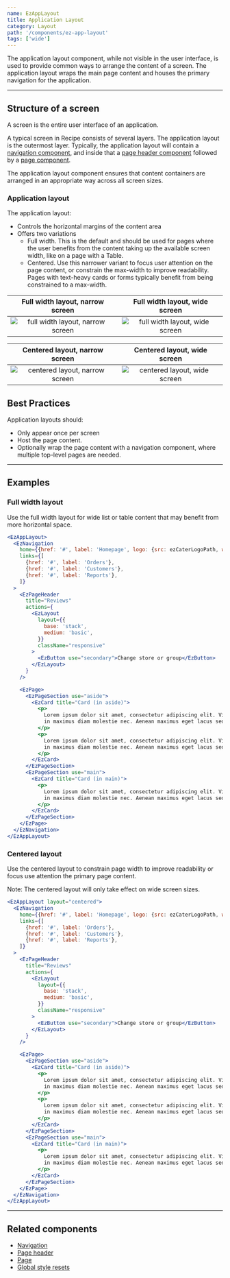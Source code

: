 ```yaml
---
name: EzAppLayout
title: Application Layout
category: Layout
path: '/components/ez-app-layout'
tags: ['wide']
---
```


The application layout component, while not visible in the user interface, is used to provide common ways to arrange the content of a screen. The application layout wraps the main page content and houses the primary navigation for the application.

---

## Structure of a screen

A screen is the entire user interface of an application.

A typical screen in Recipe consists of several layers. The application layout is the outermost layer. Typically, the application layout will contain a [navigation component](/components/ez-navigation), and inside that a [page header component](/components/ez-page-header) followed by a [page component](/components/ez-page).

The application layout component ensures that content containers are arranged in an appropriate way across all screen sizes.

### Application layout

The application layout:

- Controls the horizontal margins of the content area
- Offers two variations
  - Full width. This is the default and should be used for pages where the user benefits from the content taking up the available screen width, like on a page with a Table.
  - Centered. Use this narrower variant to focus user attention on the page content, or constrain the max-width to improve readability. Pages with text-heavy cards or forms typically benefit from being constrained to a max-width.

|                  Full width layout, narrow screen                   |                 Full width layout, wide screen                  |
| :-----------------------------------------------------------------: | :-------------------------------------------------------------: |
| ![full width layout, narrow screen](/images/full-narrow.png) | ![full width layout, wide screen](/images/full-wide.png) |

|                    Centered layout, narrow screen                     |                   Centered layout, wide screen                    |
| :-------------------------------------------------------------------: | :---------------------------------------------------------------: |
| ![centered layout, narrow screen](/images/centered-narrow.png) | ![centered layout, wide screen](/images/centered-wide.png) |

## Best Practices

Application layouts should:

- Only appear once per screen
- Host the page content.
- Optionally wrap the page content with a navigation component, where multiple top-level pages are needed.

---

## Examples

### Full width layout

Use the full width layout for wide list or table content that may benefit from more horizontal space.

```jsx
<EzAppLayout>
  <EzNavigation
    home={{href: '#', label: 'Homepage', logo: {src: ezCaterLogoPath, width: 100}}}
    links={[
      {href: '#', label: 'Orders'},
      {href: '#', label: 'Customers'},
      {href: '#', label: 'Reports'},
    ]}
  >
    <EzPageHeader
      title="Reviews"
      actions={
        <EzLayout
          layout={{
            base: 'stack',
            medium: 'basic',
          }}
          className="responsive"
        >
          <EzButton use="secondary">Change store or group</EzButton>
        </EzLayout>
      }
    />

    <EzPage>
      <EzPageSection use="aside">
        <EzCard title="Card (in aside)">
          <p>
            Lorem ipsum dolor sit amet, consectetur adipiscing elit. Vivamus ultrices finibus purus,
            in maximus diam molestie nec. Aenean maximus eget lacus sed lobortis.
          </p>
          <p>
            Lorem ipsum dolor sit amet, consectetur adipiscing elit. Vivamus ultrices finibus purus,
            in maximus diam molestie nec. Aenean maximus eget lacus sed lobortis.
          </p>
        </EzCard>
      </EzPageSection>
      <EzPageSection use="main">
        <EzCard title="Card (in main)">
          <p>
            Lorem ipsum dolor sit amet, consectetur adipiscing elit. Vivamus ultrices finibus purus,
            in maximus diam molestie nec. Aenean maximus eget lacus sed lobortis.
          </p>
        </EzCard>
      </EzPageSection>
    </EzPage>
  </EzNavigation>
</EzAppLayout>
```

### Centered layout

Use the centered layout to constrain page width to improve readability or focus use attention the primary page content.

Note: The centered layout will only take effect on wide screen sizes.

```jsx
<EzAppLayout layout="centered">
  <EzNavigation
    home={{href: '#', label: 'Homepage', logo: {src: ezCaterLogoPath, width: 100}}}
    links={[
      {href: '#', label: 'Orders'},
      {href: '#', label: 'Customers'},
      {href: '#', label: 'Reports'},
    ]}
  >
    <EzPageHeader
      title="Reviews"
      actions={
        <EzLayout
          layout={{
            base: 'stack',
            medium: 'basic',
          }}
          className="responsive"
        >
          <EzButton use="secondary">Change store or group</EzButton>
        </EzLayout>
      }
    />

    <EzPage>
      <EzPageSection use="aside">
        <EzCard title="Card (in aside)">
          <p>
            Lorem ipsum dolor sit amet, consectetur adipiscing elit. Vivamus ultrices finibus purus,
            in maximus diam molestie nec. Aenean maximus eget lacus sed lobortis.
          </p>
          <p>
            Lorem ipsum dolor sit amet, consectetur adipiscing elit. Vivamus ultrices finibus purus,
            in maximus diam molestie nec. Aenean maximus eget lacus sed lobortis.
          </p>
        </EzCard>
      </EzPageSection>
      <EzPageSection use="main">
        <EzCard title="Card (in main)">
          <p>
            Lorem ipsum dolor sit amet, consectetur adipiscing elit. Vivamus ultrices finibus purus,
            in maximus diam molestie nec. Aenean maximus eget lacus sed lobortis.
          </p>
        </EzCard>
      </EzPageSection>
    </EzPage>
  </EzNavigation>
</EzAppLayout>
```

---

## Related components

- [Navigation](/components/ez-navigation)
- [Page header](/components/ez-page-header)
- [Page](/components/ez-page)
- [Global style resets](/components/ez-global-styles)
